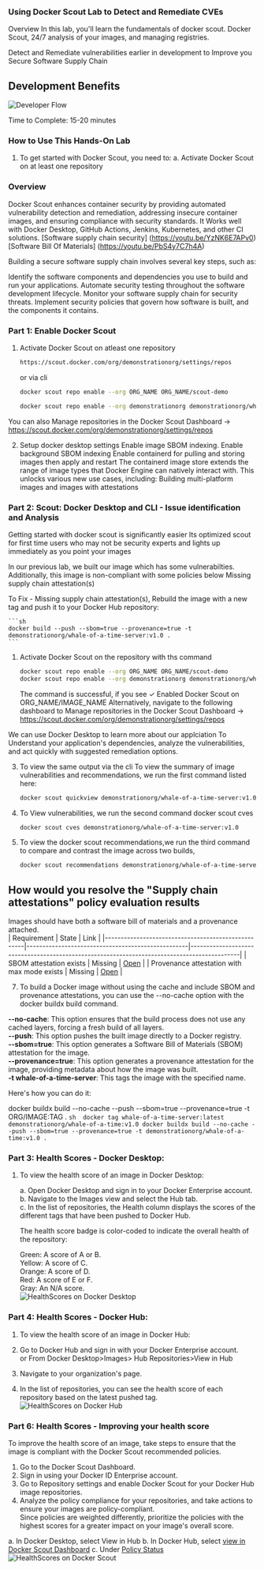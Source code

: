 ### Using Docker Scout Lab to Detect and Remediate CVEs

Overview
In this lab, you'll learn the fundamentals of docker scout.
Docker Scout, 24/7 analysis of your images, and managing registries.

Detect and Remediate vulnerabilities earlier in development to Improve you Secure Software Supply Chain 

## Development Benefits
![Developer Flow](https://github.com/artofthepossible/whale-of-a-time/blob/main/labs/images/docker-scout-benefits.png)


Time to Complete: 15-20 minutes

### How to Use This Hands-On Lab
1. To get started with Docker Scout, you need to:
a. Activate Docker Scout on at least one repository

### Overview
Docker Scout enhances container security by providing automated vulnerability detection and remediation, addressing insecure container images, and ensuring compliance with security standards.
It Works well with Docker Desktop, GitHub Actions, Jenkins, Kubernetes, and other CI solutions.
[Software supply chain security] (https://youtu.be/YzNK6E7APv0)
[Software Bill Of Materials] (https://youtu.be/PbS4y7C7h4A)

Building a secure software supply chain involves several key steps, such as:

Identify the software components and dependencies you use to build and run your applications.
Automate security testing throughout the software development lifecycle.
Monitor your software supply chain for security threats.
Implement security policies that govern how software is built, and the components it contains.

### Part 1: Enable Docker Scout
1. Activate Docker Scout on atleast one repository
   ```sh 
   https://scout.docker.com/org/demonstrationorg/settings/repos
   ```
   or via cli 

   ```sh 
   docker scout repo enable --org ORG_NAME ORG_NAME/scout-demo
   
   docker scout repo enable --org demonstrationorg demonstrationorg/whale-of-a-time-server:latest 
   
   ```
You can also Manage repositories in the Docker Scout Dashboard → https://scout.docker.com/org/demonstrationorg/settings/repos

2. Setup docker desktop settings
    Enable image SBOM indexing.
    Enable background SBOM indexing
    Enable containerd for pulling and storing images then apply and restart 
     The containerd image store extends the range of image types that Docker Engine can natively interact with. This unlocks various new use cases, including:
        Building multi-platform images and images with attestations

### Part 2: Scout: Docker Desktop and CLI - Issue identification and Analysis

Getting started with docker scout is significantly easier
Its optimized scout for first time users who may not be security experts and lights up immediately as you point your images

In our previous lab, we built our image which has some vulnerabilties.
Additionally, this image is non-compliant with some policies below
Missing supply chain attestation(s)

To Fix - Missing supply chain attestation(s), Rebuild the image with a new tag and push it to your Docker Hub repository:

    ```sh 
    docker build --push --sbom=true --provenance=true -t demonstrationorg/whale-of-a-time-server:v1.0 .
    ```

1. Activate Docker Scout on the repository with ths command 
  
   ```sh 
   docker scout repo enable --org ORG_NAME ORG_NAME/scout-demo
   docker scout repo enable --org demonstrationorg demonstrationorg/whale-of-a-time-server:v1.0
   ```

   The command is successful, if you see ✓ Enabled Docker Scout on ORG_NAME/IMAGE_NAME 
Alternatively, navigate to the following dashboard to Manage repositories in the Docker Scout Dashboard → https://scout.docker.com/org/demonstrationorg/settings/repos

We can use Docker Desktop to learn more about our applciation
To Understand your application's dependencies, analyze the vulnerabilities, and act quickly with suggested remediation options. 

3. To view the same output via the cli
To view the summary of image vulnerabilities and recommendations, we run the first command listed here:
    ```sh 
    docker scout quickview demonstrationorg/whale-of-a-time-server:v1.0
    ```

4. To  View vulnerabilities, we run the second command docker scout cves
    ```sh 
    docker scout cves demonstrationorg/whale-of-a-time-server:v1.0
    ```

5. To view the docker scout recommendations,we run the third command to compare and contrast the image across two builds,  
    ```sh 
    docker scout recommendations demonstrationorg/whale-of-a-time-server:v1.0
    ```

## How would you resolve the "Supply chain attestations" policy evaluation results
Images should have both a software bill of materials and a provenance attached.</br>
| Requirement                                             | State                                       | Link                                                                                        |
|----------------------------------------------------|---------------------------------------------------|---------------------------------------------------------------------------------------------|
| SBOM attestation exists                           | Missing              | [Open](https://docs.docker.com/build/metadata/attestations/sbom/) |
| Provenance attestation with max mode exists                           | Missing              | [Open](https://docs.docker.com/build/metadata/attestations/slsa-provenance/) |

7. To build a Docker image without using the cache and include SBOM and provenance attestations, you can use the --no-cache option with the docker buildx build command.

**--no-cache**: This option ensures that the build process does not use any cached layers, forcing a fresh build of all layers.</br>
**--push**: This option pushes the built image directly to a Docker registry.</br>
**--sbom=true**: This option generates a Software Bill of Materials (SBOM) attestation for the image.</br>
**--provenance=true**: This option generates a provenance attestation for the image, providing metadata about how the image was built.</br>
**-t whale-of-a-time-server**: This tags the image with the specified name.</br>

Here's how you can do it:

docker buildx build --no-cache --push --sbom=true --provenance=true -t ORG/IMAGE:TAG .
    ```sh 
docker tag whale-of-a-time-server:latest demonstrationorg/whale-of-a-time:v1.0
docker buildx build --no-cache --push --sbom=true --provenance=true -t demonstrationorg/whale-of-a-time:v1.0 .
    ```

   
### Part 3: Health Scores - Docker Desktop:

1. To view the health score of an image in Docker Desktop:

    a. Open Docker Desktop and sign in to your Docker Enterprise account. </br>
    b. Navigate to the Images view and select the Hub tab.</br>
    c. In the list of repositories, the Health column displays the scores of the different tags that have been pushed to Docker Hub.</br>

    The health score badge is color-coded to indicate the overall health of the repository: </br>

    Green: A score of A or B.</br>
    Yellow: A score of C.</br>
    Orange: A score of D.</br>
    Red: A score of E or F.</br>
    Gray: An N/A score.</br>
![HealthScores on Docker Desktop](https://github.com/artofthepossible/whale-of-a-time/blob/main/labs/images/healthscores_dd.png)

### Part 4: Health Scores - Docker Hub:
1. To view the health score of an image in Docker Hub: </br>

2. Go to Docker Hub and sign in with your Docker Enterprise account. </br> or From Docker Desktop>Images> Hub Repositories>View in Hub
3. Navigate to your organization's page. </br>
4. In the list of repositories, you can see the health score of each repository based on the latest pushed tag. </br>
![HealthScores on Docker Hub](https://github.com/artofthepossible/whale-of-a-time/blob/main/labs/images/healthscores_dh.png)


### Part 6: Health Scores - Improving your health score
To improve the health score of an image, take steps to ensure that the image is compliant with the Docker Scout recommended policies. </br>

1. Go to the Docker Scout Dashboard. </br>
2. Sign in using your Docker ID Enterprise account. </br>
3. Go to Repository settings and enable Docker Scout for your Docker Hub image repositories. </br>
4. Analyze the policy compliance for your repositories, and take actions to ensure your images are policy-compliant. </br>
Since policies are weighted differently, prioritize the policies with the highest scores for a greater impact on your image's overall score. </br>

a. In Docker Desktop, select View in Hub
b. In Docker Hub, select [view in Docker Scout Dashboard](https://scout.docker.com/reports/org/demonstrationorg/images/host/hub.docker.com/repo/demonstrationorg%2Fwhale-of-a-time-scout-demo/tag/v3/digest/sha256%3A1ac649615092d9e30ff4d6c10ad84733d5212451e406b9a331143c1208f18ff4?utm_source=hub&utm_medium=actions-button&_gl=1*1kj2f6f*_gcl_aw*R0NMLjE3MzA3NjQyMDkuQ2owS0NRaUFfcUc1QmhEVEFSSXNBQTBVSFNLZ2NEcUJJenQ3a1JfaktfSmoyR1JBaC1heHd4QlJaQmpaMEc3TUlmand6STNPUktqVDhUUWFBbVdjRUFMd193Y0I.*_gcl_au*MTQxNjYwMDAzNC4xNzMzNzczMTAy*_ga*ODQyNDk2NzMyLjE3MDI0MDA3MjY.*_ga_XJWPQMJYHQ*MTczNjE4NjcxNy4xNTg1LjEuMTczNjE4OTQ5OC42MC4wLjA.)
c. Under [Policy Status](https://scout.docker.com/reports/org/demonstrationorg/images/host/hub.docker.com/repo/demonstrationorg%2Fwhale-of-a-time-scout-demo/tag/v3/digest/sha256%3A1ac649615092d9e30ff4d6c10ad84733d5212451e406b9a331143c1208f18ff4/policy)
![HealthScores on Docker Scout](https://github.com/artofthepossible/whale-of-a-time/blob/main/labs/images/healthscores_ds.png)

